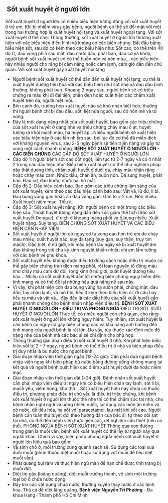 ## ️ Sốt xuất huyết ở người lớn

Sốt xuất huyết ở người lớn có nhiều biểu hiện tương đồng với sốt xuất huyết ở trẻ em. Khi bị nhiễm virus gây bệnh, người bệnh có thể sẽ đối mặt với một trong hai trường hợp là xuất huyết nội tạng và xuất huyết ngoại tạng.
Với sốt xuất huyết ở thể nhẹ: Thông thường, sốt xuất huyết ở người lớn thường xuất hiện với các biểu hiện điển hình và không có các biến chứng. Bắt đầu bằng biểu hiện sốt, sau đó có kèm theo các biểu hiện như: Sốt cao, có thể trên 40 độ C, đau vùng phía sau mắt, đau nhức đầu, phát ban, đau cơ và khớp, người bệnh sốt xuất huyết có có thể buồn nôn và nôn mửa… các biểu hiện này nhiều người cho rằng bị cảm nắng hoặc cảm lạnh, cảm gió dẫn đến chủ quan.
Với sốt xuất huyết gây xuất huyết nội tạng
- Người bệnh sốt xuất huyết có thể dẫn đến xuất huyết nội tạng, cụ thể là xuất huyết đường tiêu hóa với các biểu hiện như sốt nhẹ và đau đầu bình thường, không phát ban. Khoảng 2 ngày sau, người bệnh sẽ có triệu chứng ra máu khi đi đại tiện, phân đen hoặc xuất hiện các chấm xuất huyết trên da, người mệt mỏi…
- Bên cạnh đó, trường hợp xuất huyết não sẽ khó nhận biết hơn, thường thì người bệnh chỉ bị đau đầu, sốt, liệt nửa người, sau đó hôn mê và tử vong.
- Đây là một dạng nặng nhất của sốt xuất huyết, bao gồm các triệu chứng của sốt xuất huyết ở dạng nhẹ và triệu chứng chảy máu ồ ạt, huyết tương ra khỏi mạch máu, hạ huyết áp…Nhiều người bệnh sẽ xuất hiện các biểu hiện này ở các lần nhiễm sau, bởi lúc đó cơ thể đã miễn dịch với kháng nguyên virus, sau 2-5 ngày bệnh sẽ tiến triển nặng và gây tử vong một cách nhanh chóng.
**BỆNH SỐT XUẤT HUYẾT Ở NGƯỜI LỚN - CÁC BIẾN CHỨNG**
CÁC CẤP ĐỘ SỐT XUẤT HUYẾT Ở NGƯỜI LỚN
- Cấp độ 1: Người bệnh sốt cao đột ngột, liên tục từ 2-7 ngày và có ít nhất 2 trong các dấu hiệu như: Biểu hiện xuất huyết có thể như nghiệm pháp dây thắt dương tính, chấm xuất huyết ở dưới da, chảy máu chân răng hoặc chảy máu cam. Nhức đầu, chán ăn, buồn nôn. Da sung huyết, phát ban. Đau cơ, đau khớp, nhức hai hố mắt.
- Cấp độ 2: Dấu hiệu cảnh báo. Bao gồm các triệu chứng lâm sàng của sốt xuất huyết, kèm theo các dấu hiệu cảnh báo sau: Vật vã, lừ đừ, li bì. Đau bụng vùng gan hoặc ấn đau vùng gan. Gan to > 2 cm. Nôn nhiều. Xuất huyết niêm mạc. Tiểu ít.
- Cấp độ 3: Sốt xuất huyết nặng. Khi người bệnh có một trong các biểu hiện sau: Thoát huyết tương nặng dẫn đến sốc giảm thể tích (Sốc sốt xuất huyết Dengue), ứ dịch ở khoang màng phổi và ổ bụng nhiều. Xuất huyết nặng. Suy tạng.
BIẾN CHỨNG SỐT XUẤT HUYẾT VÀ CÁC BIỂU HIỆN CẦN NHẬP VIỆN
- Sốt xuất huyết ở người lớn có nguy cơ tử vong cao hơn trẻ em do chảy máu nhiều, xuất huyết não, suy đa tạng (suy gan, suy thận, trụy tim mạch). Đặc biệt, ở nữ giới, khi mắc bệnh lâu ngày sẽ bị xuất huyết âm đạo không trùng với chu kỳ kinh nguyệt khiến nhiều chị em lầm tưởng với các bệnh về phụ khoa.
- Sốt xuất huyết nếu không được điều trị đúng cách hoặc điều trị muộn có thể gây biến chứng tràn dịch màng phổi, rối loạn nguyên tố đông máu như chảy máu cam dữ dội, rong kinh ở nữ giới, xuất huyết đường tiêu hóa… Nhiều ca sốt xuất huyết dẫn tới những biến chứng nguy hiểm đến tính mạng và có thể để lại những hậu quả nặng nề sau này.
- Vì vậy, khi phát hiện cơn đau bụng vùng hạ sườn phải, chóng mặt, đau đầu, tay chân lạnh, vã mồ hôi, tiểu ít kèm theo biểu hiện ói, đi cầu hay tiểu ra máu và vật vã… đây đều là các dấu hiệu của sốt xuất huyết cần phải nhanh chóng cho bệnh nhân nhập viện điều trị.
**BỆNH SỐT XUẤT HUYẾT Ở NGƯỜI LỚN - ĐIỀU TRỊ VÀ PHÒNG NGỪA**
ĐIỀU TRỊ SỐT XUẤT HUYẾT Ở NGƯỜI LỚN
Thực tế, có nhiều người còn chủ quan, cho rằng sốt xuất huyết ở người lớn không nguy hiểm. Tuy nhiên, sốt xuất huyết là căn bệnh có nguy cơ gây biến chứng cao và khả năng ảnh hưởng đến tính mạng của người bệnh là rất lớn. Do vậy, tùy thuộc xác định mức độ nặng nhẹ của bệnh mà các bác sĩ sẽ chỉ định cho phù hợp.
- Thông thường giai đoạn điều trị sốt xuất huyết ở nhà: Khi phát hiện biểu hiện sốt từ 2 - 7 ngày, người bệnh có thể điều trị ở nhà và biện pháp điều trị duy nhất là bù nước cho người bệnh.
- Giai đoạn nhập viện thời gian ngắn (12-24 giờ): Cần phải đưa người bệnh nhập viện ngay khi biện pháp bù nước bằng đường uống không mang lại kết quả và người bệnh xuất hiện các điểm xuất huyết dưới da hoặc niêm mạc.
- Giai đoạn nhập viện thời gian dài (>24 giờ): Bệnh nhân sốt xuất huyết cần phải nhập viện điều trị ngay khi có biểu hiện chân tay lạnh, sốt li bì, mạch yếu, viêm họng, khó thở...
Sốt xuất huyết hiện nay chưa có thuốc điều trị, phương pháp điều trị chủ yếu là điều trị triệu chứng, khi bệnh sốt xuất huyết ở người lớn thuộc thể nhẹ thì có thể chăm sóc tại nhà, cho bệnh nhân nghỉ ngơi và uống nhiều nước, sử dụng các món ăn mềm và có nước, dễ tiêu hóa, hạ sốt với paracetamol, lau mát khi sốt cao. Người bệnh cần tuân thủ tuyệt đối theo hướng dẫn của bác sĩ, tự theo dõi sát tại nhà, có thể đến bệnh viện thực hiện các xét nghiệm cần thiết (nếu có thể).
PHÒNG NGỪA BỆNH SỐT XUẤT HUYẾT
Thông qua con đường trung gian là muỗi vằn, bệnh sốt xuất huyết có thể lây từ người này qua người khác. Chính vì vậy, biện pháp phòng ngừa bệnh sốt xuất huyết ở người lớn hiệu quả bao gồm:
- Vệ sinh chỗ ở, môi trường xung quanh sạch sẽ. Sử dụng các loại xua đuổi muỗi (phun thuốc diệt muỗi hoặc sử dụng vợt muỗi để tiêu diệt muỗi vằn).
- Phát quang bụi rậm và thực hiện ngủ màn để hạn chế được tình trạng bị muỗi đốt.
- Diệt bọ gậy (loăng quăng), diệt muỗi trưởng thành, vệ sinh môi trường loại bỏ ổ chứa nước đọng.
- Đậy kín các vật dụng chứa nước, thường xuyên thay nước ở các bình hoa. Thả cá để diệt lăng quăng.
**Bệnh viện Nguyễn Tri Phương** - Đa khoa Hạng I Thành phố Hồ Chí Minh
